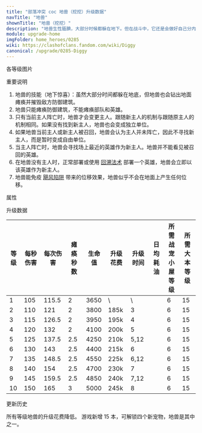 ```yaml
---
title: "部落冲突 coc 地兽（挖挖）升级数据"
navTitle: "地兽"
shownTitle: "地兽（挖挖）"
description: "地兽生性腼腆，大部分时候都躲在地下。但在战斗中，它还是会做好自己分内的事：破土而出攻击建筑，助英雄一臂之力。地兽跟随的英雄被击倒后，它会寻找另一位英雄为其提供帮助。"
module: upgrade-home
imgFolder: home_heroes/0285
wiki: https://clashofclans.fandom.com/wiki/Diggy
canonical: /upgrade/0285-Diggy
---
```


<UnitInfo :folder="$frontmatter.imgFolder" imgSrc="Diggy_info.png" :imgAlt="$frontmatter.navTitle" :description="$frontmatter.description" />

<SmallTitle>各等级图片</SmallTitle>

<Panel>
    <UnitImgGroup :folder="$frontmatter.imgFolder">
        <UnitImg imgTitle="所有等级" imgSrc="Diggy_field.png" />
    </UnitImgGroup>
</Panel>

<SmallTitle>重要说明</SmallTitle>

1. 地兽的技能（地下惊喜）：虽然大部分时间都躲在地底，但地兽也会钻出地面瘫痪并摧毁敌方防御建筑。
2. 地兽只能瘫痪防御建筑，不能瘫痪部队和英雄。
3. 只有当前主人阵亡时，地兽才会变更主人。跟随新主人的机制与跟随原主人的机制相同。如果没有找到新主人，地兽也会变成独立单位。
4. 如果地兽当前主人或新主人被召回，地兽会认为主人并未阵亡，因此不寻找新主人，而是暂时变成自由单位。
5. 当主人阵亡时，地兽会寻找场上最近的英雄作为新主人。地兽并不能看见被召回的英雄。
6. 在地兽没有主人时，正常部署或使用 [回溯法术](/upgrade/0107-Recall-Spell) 部署一个英雄，地兽会立即以该英雄作为新主人。
7. 地兽能免疫 [飓风陷阱](/upgrade/0386-Tornado-Trap) 带来的位移效果，地兽似乎不会在地面上产生任何位移。

<SmallTitle>属性</SmallTitle>

<UnitProperties>
    <UnitProperty pKey="攻击偏好" pValue="英雄的目标" />
    <UnitProperty pKey="伤害类型" pValue="单体伤害" />
    <UnitProperty pKey="攻击的目标" pValue="仅地面目标" />
    <UnitProperty pKey="移动速度" pValue="4 格/秒" />
    <UnitProperty pKey="攻击速度" pValue="1.1 秒/次" />
    <UnitProperty pKey="攻击距离" pValue="0.8 格" />
    <UnitProperty pKey="所需战宠小屋等级" pValue="6" />
    <UnitProperty pKey="所需大本等级" pValue="15" />
</UnitProperties>

<SmallTitle>升级数据</SmallTitle>

<script setup>
const tableExtraInfo = [
    {
        "column": 5,
        "type": "cost",
        "gpClass": "research",
        "icon": "Dark_Elixir"
    },
    {
        "column": 6,
        "type": "time",
        "gpClass": "research"
    },
    {
        "column": 7,
        "type": "dailyCost",
        "icon": "Dark_Elixir"
    }
];
</script>

<UnitTable :tableExtraInfo="tableExtraInfo">

| 等级 | 每秒伤害 |每次伤害|瘫痪秒数| 生命值 | 升级花费 | 升级时间 | 日均耗油 |所需战宠<br>小屋等级|所需<br>大本等级|
| ---- |   ---   |  ---  |  ---  |  ---   |   ----  |   ---   |   ---   |        ---        |      ----     |
|   1  |   105   | 115.5 |   2   |  3650  |      \  |   \     |         |         6         |       15      |
|   2  |   110   |  121  |   2   |  3800  |   185k  |   3     |         |         6         |       15      |
|   3  |   115   | 126.5 |   2   |  3950  |   195k  |   4     |         |         6         |       15      |
|   4  |   120   |  132  |   2   |  4100  |   200k  |   5     |         |         6         |       15      |
|   5  |   125   | 137.5 |  2.5  |  4250  |   210k  |   5,12  |         |         6         |       15      |
|   6  |   130   |  143  |  2.5  |  4400  |   215k  |   6     |         |         6         |       15      |
|   7  |   135   | 148.5 |  2.5  |  4550  |   225k  |   6,12  |         |         6         |       15      |
|   8  |   140   |  154  |  2.5  |  4700  |   230k  |   7     |         |         6         |       15      |
|   9  |   145   | 159.5 |  2.5  |  4850  |   240k  |   7,12  |         |         6         |       15      |
|  10  |   150   |  165  |   3   |  5000  |   245k  |   8     |         |         6         |       15      |
</UnitTable>

<SmallTitle>更新历史</SmallTitle>

<Timeline>
    <TimelineItem date="2023/12/12">
        <TimelineRow>所有等级地兽的升级花费降低。</TimelineRow>
    </TimelineItem>
    <TimelineItem date="2022/10/10">
        <TimelineRow>游戏新增 15 本，可解锁四个新宠物，地兽是其中之一。</TimelineRow>
    </TimelineItem>
    <TimelineItem :historyBottom="true" />
</Timeline>